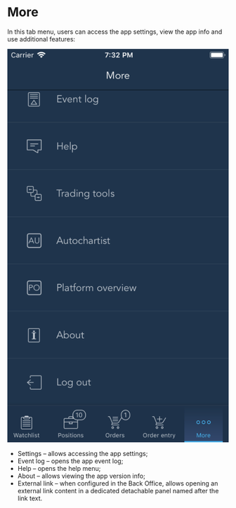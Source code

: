 # More

In this tab menu, users can access the app settings, view the app info and use additional features:

![](../../../.gitbook/assets/screen-shot-2020-06-05-at-7.32.39-pm.png)

* Settings – allows accessing the app settings;
* Event log – opens the app event log;
* Help – opens the help menu;
* About – allows viewing the app version info;
* External link – when configured in the Back Office, allows opening an external link content in a dedicated detachable panel named after the link text.

